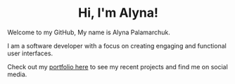 <h1 align='center'>Hi, I'm Alyna!</h1>


Welcome to my GitHub, My name is Alyna Palamarchuk.

I am a software developer with a focus on creating engaging and functional user interfaces.

Check out my <a href="https://www.alynapchuk.com/">portfolio here</a> to see my recent projects and find me on social media.
